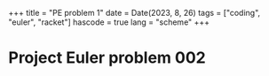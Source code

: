 +++
title = "PE problem 1"
date = Date(2023, 8, 26)
tags = ["coding", "euler", "racket"]
hascode = true
lang = "scheme"
+++

# Project Euler problem 002
